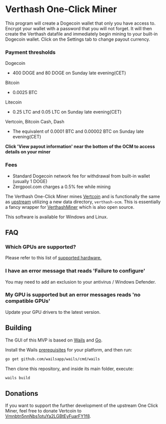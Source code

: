 # Verthash One-Click Miner

This program will create a Dogecoin wallet that only you have access to.  Encrypt your wallet with a password that you will not forget. It will then create the Verthash datafile and immediately begin mining to your built-in Dogecoin wallet.  Click on the Settings tab to change payout currency.

### Payment thresholds

Dogecoin
  - 400 DOGE and 80 DOGE on Sunday late evening(CET)

Bitcoin
  - 0.0025 BTC

Litecoin
  - 0.25 LTC and 0.05 LTC on Sunday late evening(CET)

Vertcoin, Bitcoin Cash, Dash
  - The equivalent of 0.0001 BTC and 0.00002 BTC on Sunday late evening(CET)

**Click 'View payout information' near the bottom of the OCM to access details on your miner**

### Fees

  - Standard Dogecoin network fee for withdrawal from built-in wallet (usually 1 DOGE)
  - Zergpool.com charges a 0.5% fee while mining

The Verthash One-Click Miner mines [Vertcoin](https://vertcoin.org) and is functionally the same as [upstream](https://github.com/vertcoin-project/one-click-miner-vnext) utilizing a new data directory, `verthash-ocm`.  This is essentially a fancy wrapper for [VerthashMiner](https://github.com/CryptoGraphics/VerthashMiner) which is also open source.

This software is available for Windows and Linux.

## FAQ

### Which GPUs are supported?

Please refer to this list of [supported hardware.](https://github.com/CryptoGraphics/VerthashMiner#supported-hardware)

### I have an error message that reads 'Failure to configure'

You may need to add an exclusion to your antivirus / Windows Defender.

### My GPU is supported but an error messages reads 'no compatible GPUs'

Update your GPU drivers to the latest version.


## Building

The GUI of this MVP is based on [Wails](https://wails.app) and [Go](https://golang.org/).

Install the Wails [prerequisites](https://wails.app/home.html#prerequisites) for your platform, and then run:

```bash
go get github.com/wailsapp/wails/cmd/wails
```

Then clone this repository, and inside its main folder, execute:

```bash
wails build
```

## Donations

If you want to support the further development of the upstream One Click Miner, feel free to donate Vertcoin to [Vmnbtn5nnNbs1otuYa2LGBtEyFuarFY1f8](https://insight.vertcoin.org/address/Vmnbtn5nnNbs1otuYa2LGBtEyFuarFY1f8).
